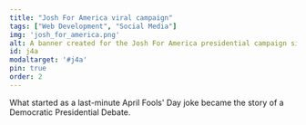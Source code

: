```yaml
---
title: "Josh For America viral campaign"
tags: ["Web Development", "Social Media"]
img: 'josh_for_america.png'
alt: A banner created for the Josh For America presidential campaign site.
id: j4a
modaltarget: '#j4a'
pin: true
order: 2
---
```


What started as a last-minute April Fools' Day joke became the story of a Democratic Presidential Debate.
